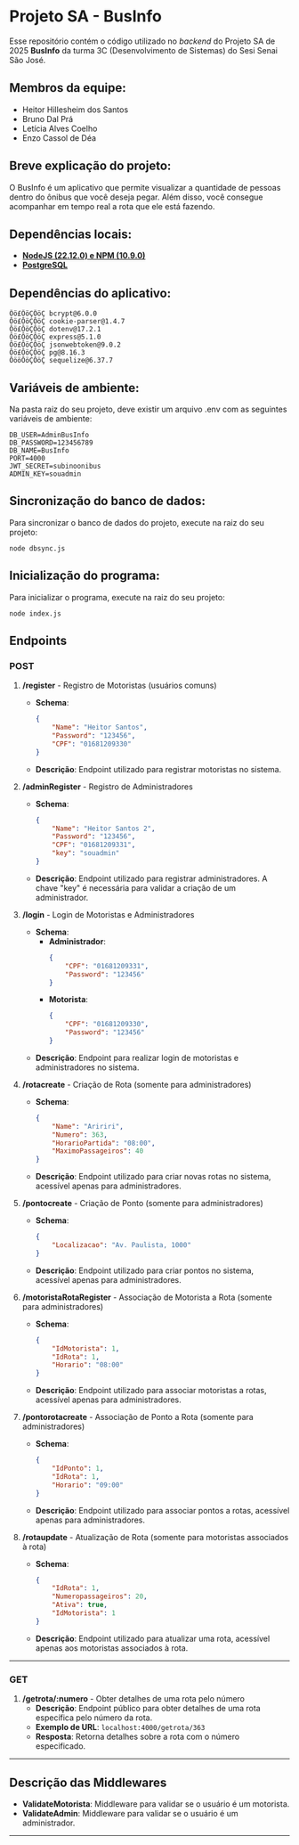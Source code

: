 # Projeto SA - BusInfo
Esse repositório contém o código utilizado no *backend* do Projeto SA de 2025 **BusInfo** da turma 3C (Desenvolvimento de Sistemas) do Sesi Senai São José.
## Membros da equipe:
- Heitor Hillesheim dos Santos
- Bruno Dal Prá
- Letícia Alves Coelho
- Enzo Cassol de Déa
## Breve explicação do projeto:
O BusInfo é um aplicativo que permite visualizar a quantidade de pessoas dentro do ônibus que você deseja pegar. Além disso, você consegue acompanhar em tempo real a rota que ele está fazendo.
## Dependências locais:
- **[NodeJS (22.12.0) e NPM (10.9.0)](https://nodejs.org/en/download/)**
- **[PostgreSQL](https://www.postgresql.org/download/)**
## Dependências do aplicativo:
```
Ôö£ÔöÇÔöÇ bcrypt@6.0.0
Ôö£ÔöÇÔöÇ cookie-parser@1.4.7
Ôö£ÔöÇÔöÇ dotenv@17.2.1
Ôö£ÔöÇÔöÇ express@5.1.0
Ôö£ÔöÇÔöÇ jsonwebtoken@9.0.2
Ôö£ÔöÇÔöÇ pg@8.16.3
ÔööÔöÇÔöÇ sequelize@6.37.7
```
## Variáveis de ambiente:
Na pasta raiz do seu projeto, deve existir um arquivo .env com as seguintes variáveis de ambiente:
```
DB_USER=AdminBusInfo
DB_PASSWORD=123456789
DB_NAME=BusInfo
PORT=4000
JWT_SECRET=subinoonibus
ADMIN_KEY=souadmin
```
## Sincronização do banco de dados:
Para sincronizar o banco de dados do projeto, execute na raiz do seu projeto:
```
node dbsync.js
```
## Inicialização do programa:
Para inicializar o programa, execute na raiz do seu projeto:
```
node index.js
```

## Endpoints

### **POST**

1. **/register** - Registro de Motoristas (usuários comuns)
    - **Schema**:
      ```json
      {
          "Name": "Heitor Santos",
          "Password": "123456",
          "CPF": "01681209330"
      }
      ```
    - **Descrição**: Endpoint utilizado para registrar motoristas no sistema.

2. **/adminRegister** - Registro de Administradores
    - **Schema**:
      ```json
      {
          "Name": "Heitor Santos 2",
          "Password": "123456",
          "CPF": "01681209331",
          "key": "souadmin"
      }
      ```
    - **Descrição**: Endpoint utilizado para registrar administradores. A chave "key" é necessária para validar a criação de um administrador.

3. **/login** - Login de Motoristas e Administradores
    - **Schema**:
      - **Administrador**:
        ```json
        {
            "CPF": "01681209331",
            "Password": "123456"
        }
        ```
      - **Motorista**:
        ```json
        {
            "CPF": "01681209330",
            "Password": "123456"
        }
        ```
    - **Descrição**: Endpoint para realizar login de motoristas e administradores no sistema.

4. **/rotacreate** - Criação de Rota (somente para administradores)
    - **Schema**:
      ```json
      {
          "Name": "Aririri", 
          "Numero": 363, 
          "HorarioPartida": "08:00", 
          "MaximoPassageiros": 40
      }
      ```
    - **Descrição**: Endpoint utilizado para criar novas rotas no sistema, acessível apenas para administradores.

5. **/pontocreate** - Criação de Ponto (somente para administradores)
    - **Schema**:
      ```json
      {
          "Localizacao": "Av. Paulista, 1000"
      }
      ```
    - **Descrição**: Endpoint utilizado para criar pontos no sistema, acessível apenas para administradores.

6. **/motoristaRotaRegister** - Associação de Motorista a Rota (somente para administradores)
    - **Schema**:
      ```json
      {
          "IdMotorista": 1, 
          "IdRota": 1, 
          "Horario": "08:00"
      }
      ```
    - **Descrição**: Endpoint utilizado para associar motoristas a rotas, acessível apenas para administradores.

7. **/pontorotacreate** - Associação de Ponto a Rota (somente para administradores)
    - **Schema**:
      ```json
      {
          "IdPonto": 1, 
          "IdRota": 1, 
          "Horario": "09:00"
      }
      ```
    - **Descrição**: Endpoint utilizado para associar pontos a rotas, acessível apenas para administradores.

8. **/rotaupdate** - Atualização de Rota (somente para motoristas associados à rota)
    - **Schema**:
      ```json
      {
          "IdRota": 1, 
          "Numeropassageiros": 20, 
          "Ativa": true, 
          "IdMotorista": 1
      }
      ```
    - **Descrição**: Endpoint utilizado para atualizar uma rota, acessível apenas aos motoristas associados à rota.

---

### **GET**

1. **/getrota/:numero** - Obter detalhes de uma rota pelo número
    - **Descrição**: Endpoint público para obter detalhes de uma rota específica pelo número da rota.
    - **Exemplo de URL**: `localhost:4000/getrota/363`
    - **Resposta**: Retorna detalhes sobre a rota com o número especificado.

---

## Descrição das Middlewares

- **ValidateMotorista**: Middleware para validar se o usuário é um motorista.
- **ValidateAdmin**: Middleware para validar se o usuário é um administrador.

---



